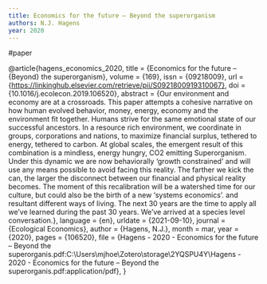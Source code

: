```yaml
---
title: Economics for the future – Beyond the superorganism
authors: N.J. Hagens
year: 2020
---
```

#paper







@article{hagens_economics_2020,
	title = {Economics for the future – {Beyond} the superorganism},
	volume = {169},
	issn = {09218009},
	url = {https://linkinghub.elsevier.com/retrieve/pii/S0921800919310067},
	doi = {10.1016/j.ecolecon.2019.106520},
	abstract = {Our environment and economy are at a crossroads. This paper attempts a cohesive narrative on how human evolved behavior, money, energy, economy and the environment fit together. Humans strive for the same emotional state of our successful ancestors. In a resource rich environment, we coordinate in groups, corporations and nations, to maximize financial surplus, tethered to energy, tethered to carbon. At global scales, the emergent result of this combination is a mindless, energy hungry, CO2 emitting Superorganism. Under this dynamic we are now behaviorally ‘growth constrained’ and will use any means possible to avoid facing this reality. The farther we kick the can, the larger the disconnect between our financial and physical reality becomes. The moment of this recalibration will be a watershed time for our culture, but could also be the birth of a new ‘systems economics’. and resultant different ways of living. The next 30 years are the time to apply all we’ve learned during the past 30 years. We’ve arrived at a species level conversation.},
	language = {en},
	urldate = {2021-09-10},
	journal = {Ecological Economics},
	author = {Hagens, N.J.},
	month = mar,
	year = {2020},
	pages = {106520},
	file = {Hagens - 2020 - Economics for the future – Beyond the superorganis.pdf:C\:\\Users\\mjhoe\\Zotero\\storage\\2YQSPU4Y\\Hagens - 2020 - Economics for the future – Beyond the superorganis.pdf:application/pdf},
}